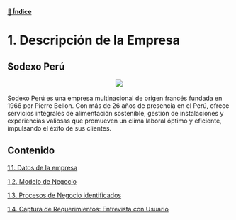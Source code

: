 [**📜 Índice**](../README.md)

# 1. Descripción de la Empresa 
## Sodexo Perú

<div align="center">
  <img src="https://edge.sitecorecloud.io/sodexofrance1-sodexocorpsites-prod-e74c/media/Project/Sodexo-Corp/Americas/PE/Media/Images/Logos---Icons-100-x-100/Sodexo_Logotype_Blue.png?h=42&iar=0&w=131">
</div>
<br>
​Sodexo Perú es una empresa multinacional de origen francés fundada en 1966 por Pierre Bellon. Con más de 26 años de presencia en el Perú, ofrece servicios integrales de alimentación sostenible, gestión de instalaciones y experiencias valiosas que promueven un clima laboral óptimo y eficiente, impulsando el éxito de sus clientes. 

## Contenido
[1.1. Datos de la empresa](1.1/1.1.md)

[1.2. Modelo de Negocio](1.2/1.2.md)

[1.3. Procesos de Negocio identificados](1.3/1.3.md)

[1.4. Captura de Requerimientos: Entrevista con Usuario](1.4/1.4.md)
